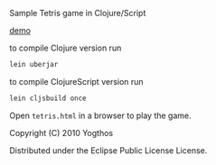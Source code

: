 Sample Tetris game in Clojure/Script

[demo](https://rawgit.com/yogthos/Clojure-Tetris/master/demo.html)

to compile Clojure version run
```bash
lein uberjar
```
to compile ClojureScript version run
```bash
lein cljsbuild once
```

Open `tetris.html` in a browser to play the game.

Copyright (C) 2010 Yogthos

Distributed under the Eclipse Public License License.
